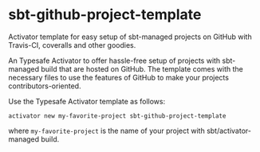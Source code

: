 sbt-github-project-template
===========================

Activator template for easy setup of sbt-managed projects on GitHub with Travis-CI, coveralls and other goodies.

An Typesafe Activator to offer hassle-free setup of projects with sbt-managed build that are hosted on GitHub.
The template comes with the necessary files to use the features of GitHub to make your projects contributors-oriented.

Use the Typesafe Activator template as follows:

    activator new my-favorite-project sbt-github-project-template

where `my-favorite-project` is the name of your project with sbt/activator-managed build.
